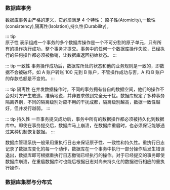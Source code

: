### 数据库事务

数据库事务由严格的定义，它必须满足 4 个特性：
原子性(Atomicity),一致性(consistency),隔离性(Isolation),持久性(Durability)。

::: tip  
原子性
表示组成一个事务的多个数据库操作是一个不可分割的原子单元，只有所有的操作执行成功，整个事务才提交。事务中的任何一个数据库操作失败，已经执行的任何操作都必须被撤销，让数据库返回初始状态。
:::

::: tip
一致性
事务操作成功后，数据库所处的状态和他的业务规则是一致的，即数据不会被破坏。如 A 账户转账 100 元到 B 账户，不管操作成功与否，A 和 B 账户的存款总额是不变的。
:::

::: tip
隔离性
在并发数据操作时，不同的事务拥有各自的数据空间，他们的操作不会对对方产生敢逃。准确地说，并非要求做到完全无干扰。数据库规定了多种事务隔离界别，不同的隔离级别对应不用的干扰成都，隔离级别越高，数据一致性越好，但并发行越弱。
:::

::: tip
持久性
一旦事务提交成功后，事务中所有的数据操作都必须被持久化到数据库中。即使在事务提交后，数据库马上崩溃，在数据库重启时，也必须保证能够通过某种机制恢复数据。
:::

数据库管理系统一般采用重执行日志来保证原子性、一致性和持久性。重执行日志记录了数据库变化的每一个动作，数据库在一个事务中执行一部分操作后发生错误退出，数据库即可根据重执行日志撤销已经执行的操作。对于已经提交的事务即使数据库崩溃，在重启数据库时也能后根据日志对尚未持久化的数据进行相应的重执行操作。

### 数据库集群与分布式
